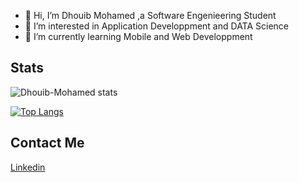 - 👋 Hi, I’m Dhouib Mohamed ,a Software Engenieering Student
- 👀 I’m interested in Application Developpment and DATA Science
- 🌱 I’m currently learning Mobile and Web Developpment 

## Stats

![Dhouib-Mohamed stats](https://github-readme-stats.vercel.app/api?username=Dhouib-Mohamed&show_icons=true)

[![Top Langs](https://github-readme-stats.vercel.app/api/top-langs/?username=Dhouib-Mohamed&langs_count=8)](https://github.com/anuraghazra/github-readme-stats)


## Contact Me

[Linkedin](https://www.linkedin.com/in/mohamed-dhouib/)
<!---
Dhouib25/Dhouib25 is a ✨ special ✨ repository because its `README.md` (this file) appears on your GitHub profile.
You can click the Preview link to take a look at your changes.
--->
